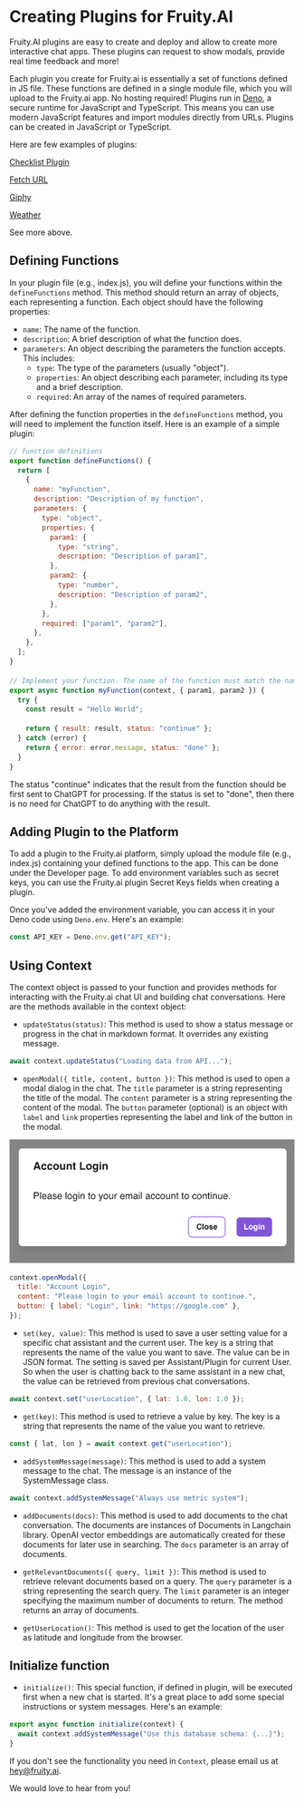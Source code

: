 # Creating Plugins for Fruity.AI

Fruity.AI plugins are easy to create and deploy and allow to create more interactive chat apps.
These plugins can request to show modals, provide real time feedback and more!

Each plugin you create for Fruity.ai is essentially a set of functions defined in JS file.
These functions are defined in a single module file, which you will upload to the Fruity.ai app. No hosting required!
Plugins run in [Deno](https://deno.land/), a secure runtime for JavaScript and TypeScript. This means you can use modern JavaScript features and import modules directly from URLs.
Plugins can be created in JavaScript or TypeScript.

Here are few examples of plugins:

[Checklist Plugin](checklist/index.js)

[Fetch URL](fetch_url/index.js)

[Giphy](giphy/index.js)

[Weather](weather/index.js)

See more above.

## Defining Functions

In your plugin file (e.g., index.js), you will define your functions within the `defineFunctions` method. This method should return an array of objects, each representing a function. Each object should have the following properties:

- `name`: The name of the function.
- `description`: A brief description of what the function does.
- `parameters`: An object describing the parameters the function accepts. This includes:
  - `type`: The type of the parameters (usually "object").
  - `properties`: An object describing each parameter, including its type and a brief description.
  - `required`: An array of the names of required parameters.

After defining the function properties in the `defineFunctions` method, you will need to implement the function itself.
Here is an example of a simple plugin:

```javascript
// function definitions
export function defineFunctions() {
  return [
    {
      name: "myFunction",
      description: "Description of my function",
      parameters: {
        type: "object",
        properties: {
          param1: {
            type: "string",
            description: "Description of param1",
          },
          param2: {
            type: "number",
            description: "Description of param2",
          },
        },
        required: ["param1", "param2"],
      },
    },
  ];
}

// Implement your function. The name of the function must match the name in the function definition above.
export async function myFunction(context, { param1, param2 }) {
  try {
    const result = "Hello World";

    return { result: result, status: "continue" };
  } catch (error) {
    return { error: error.message, status: "done" };
  }
}
```

The status "continue" indicates that the result from the function should be first sent to ChatGPT for processing.
If the status is set to "done", then there is no need for ChatGPT to do anything with the result.

## Adding Plugin to the Platform

To add a plugin to the Fruity.ai platform, simply upload the module file (e.g., index.js) containing your defined functions to the app. This can be done under the Developer page.
To add environment variables such as secret keys, you can use the Fruity.ai plugin Secret Keys fields when creating a plugin.

Once you've added the environment variable, you can access it in your Deno code using `Deno.env`. Here's an example:

```javascript
const API_KEY = Deno.env.get("API_KEY");
```

## Using Context

The context object is passed to your function and provides methods for interacting with the Fruity.ai chat UI and building chat conversations.
Here are the methods available in the context object:

- `updateStatus(status)`: This method is used to show a status message or progress in the chat in markdown format. It overrides any existing message.

```javascript
await context.updateStatus("Loading data from API...");
```

- `openModal({ title, content, button })`: This method is used to open a modal dialog in the chat. The `title` parameter is a string representing the title of the modal. The `content` parameter is a string representing the content of the modal. The `button` parameter (optional) is an object with `label` and `link` properties representing the label and link of the button in the modal.

![Modal](https://github.com/fruityai/plugins/blob/main/screenshots/modal.png)

```javascript
context.openModal({
  title: "Account Login",
  content: "Please login to your email account to continue.",
  button: { label: "Login", link: "https://google.com" },
});
```

- `set(key, value)`: This method is used to save a user setting value for a specific chat assistant and the current user. The key is a string that represents the name of the value you want to save. The value can be in JSON format.
  The setting is saved per Assistant/Plugin for current User. So when the user is chatting back to the same assistant in a new chat, the value can be retrieved from previous chat conversations.

```javascript
await context.set("userLocation", { lat: 1.0, lon: 1.0 });
```

- `get(key)`: This method is used to retrieve a value by key. The key is a string that represents the name of the value you want to retrieve.

```javascript
const { lat, lon } = await context.get("userLocation");
```

- `addSystemMessage(message)`: This method is used to add a system message to the chat. The message is an instance of the SystemMessage class.

```javascript
await context.addSystemMessage("Always use metric system");
```

- `addDocuments(docs)`: This method is used to add documents to the chat conversation. The documents are instances of Documents in Langchain library. OpenAI vector embeddings are automatically created for these documents for later use in searching. The `docs` parameter is an array of documents.

- `getRelevantDocuments({ query, limit })`: This method is used to retrieve relevant documents based on a query. The `query` parameter is a string representing the search query. The `limit` parameter is an integer specifying the maximum number of documents to return. The method returns an array of documents.

- `getUserLocation()`: This method is used to get the location of the user as latitude and longitude from the browser.

## Initialize function

- `initialize()`: This special function, if defined in plugin, will be executed first when a new chat is started.
  It's a great place to add some special instructions or system messages. Here's an example:

```javascript
export async function initialize(context) {
  await context.addSystemMessage("Use this database schema: {...}");
}
```

If you don't see the functionality you need in `Context`, please email us at hey@fruity.ai.

We would love to hear from you!
